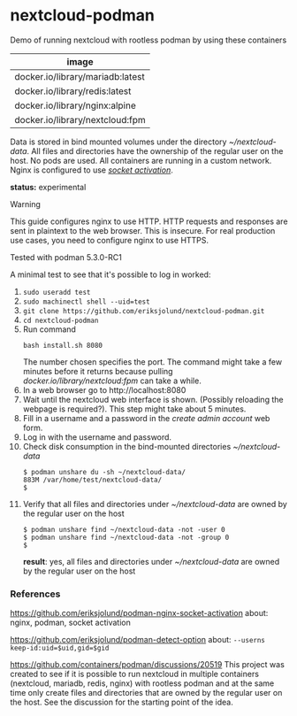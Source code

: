 # nextcloud-podman

Demo of running nextcloud with rootless podman by using these containers

| image |
| --    |
| docker.io/library/mariadb:latest |
| docker.io/library/redis:latest |
| docker.io/library/nginx:alpine |
| docker.io/library/nextcloud:fpm |

Data is stored in bind mounted volumes under the directory _~/nextcloud-data_.
All files and directories have the ownership of the regular user on the host.
No pods are used. All containers are running in a custom network.
Nginx is configured to use [_socket activation_](https://github.com/eriksjolund/podman-nginx-socket-activation/).

__status:__ experimental

> [!WARNING]
> This guide configures nginx to use HTTP.
> HTTP requests and responses are sent in plaintext to the web browser.
> This is insecure. For real production use cases, you need to configure nginx to use HTTPS.

Tested with podman 5.3.0-RC1

A minimal test to see that it's possible to log in worked:

1. `sudo useradd test`
1. `sudo machinectl shell --uid=test`
1. `git clone https://github.com/eriksjolund/nextcloud-podman.git`
1. `cd nextcloud-podman`
1. Run command
   ```
   bash install.sh 8080
   ```
   The number chosen specifies the port.
   The command might take a few minutes before it returns because pulling _docker.io/library/nextcloud:fpm_
   can take a while.
1. In a web browser go to http://localhost:8080
1. Wait until the nextcloud web interface is shown. (Possibly reloading the webpage is required?). This step might take about 5 minutes.
1. Fill in a username and a password in the _create admin account_ web form.
1. Log in with the username and password.
1. Check disk consumption in the bind-mounted directories _~/nextcloud-data_
   ```
   $ podman unshare du -sh ~/nextcloud-data/
   883M	/var/home/test/nextcloud-data/
   $
   ```
1. Verify that all files and directories under _~/nextcloud-data_ are owned by the regular user on the host
    ```
    $ podman unshare find ~/nextcloud-data -not -user 0
    $ podman unshare find ~/nextcloud-data -not -group 0
    $
    ```
    __result__: yes, all files and directories under _~/nextcloud-data_ are owned by the regular user on the host

### References

https://github.com/eriksjolund/podman-nginx-socket-activation
about: nginx, podman, socket activation

https://github.com/eriksjolund/podman-detect-option
about: `--userns keep-id:uid=$uid,gid=$gid`

https://github.com/containers/podman/discussions/20519
This project was created to see if it is possible to run nextcloud in multiple containers (nextcloud, mariadb, redis, nginx) with rootless podman and at the same
time only create files and directories that are owned by the regular user on the host. See the discussion for the starting point of the idea.
